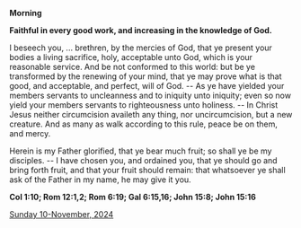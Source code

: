 **Morning**

**Faithful in every good work, and increasing in the knowledge of God.**
 
I beseech you, ... brethren, by the mercies of God, that ye present your bodies a living sacrifice, holy, acceptable unto God, which is your reasonable service. And be not conformed to this world: but be ye transformed by the renewing of your mind, that ye may prove what is that good, and acceptable, and perfect, will of God. -- As ye have yielded your members servants to uncleanness and to iniquity unto iniquity; even so now yield your members servants to righteousness unto holiness. -- In Christ Jesus neither circumcision availeth any thing, nor uncircumcision, but a new creature. And as many as walk according to this rule, peace be on them, and mercy.
 
Herein is my Father glorified, that ye bear much fruit; so shall ye be my disciples. -- I have chosen you, and ordained you, that ye should go and bring forth fruit, and that your fruit should remain: that whatsoever ye shall ask of the Father in my name, he may give it you.  

**Col 1:10; Rom 12:1,2; Rom 6:19; Gal 6:15,16; John 15:8; John 15:16**

[Sunday 10-November, 2024](https://t.me/daily_light)
